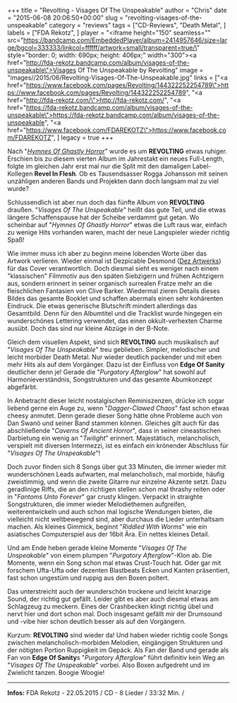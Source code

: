 +++
title = "Revolting - Visages Of The Unspeakable"
author = "Chris"
date = "2015-06-08 20:06:50+00:00"
slug = "revolting-visages-of-the-unspeakable"
category = "reviews"
tags = ["CD-Reviews", "Death Metal", ]
labels = ["FDA Rekotz", ]
player = "<iframe height=\"150\" seamless=\"\" src=\"https://bandcamp.com/EmbeddedPlayer/album=2414957646/size=large/bgcol=333333/linkcol=ffffff/artwork=small/transparent=true/\" style=\"border: 0; width: 690px; height: 406px;\" width=\"300\"><a href=\"http://fda-rekotz.bandcamp.com/album/visages-of-the-unspeakable\">Visages Of The Unspeakable by Revolting</a></iframe>"
image = "images//2015/06/Revolting-Visages-Of-The-Unspeakable.jpg"
links = ["<a href=\"https://www.facebook.com/pages/Revolting/144322252254789\">https://www.facebook.com/pages/Revolting/144322252254789</a>", "<a href=\"http://fda-rekotz.com/\">http://fda-rekotz.com/</a>", "<a href=\"https://fda-rekotz.bandcamp.com/album/visages-of-the-unspeakable\">https://fda-rekotz.bandcamp.com/album/visages-of-the-unspeakable</a>", "<a href=\"https://www.facebook.com/FDAREKOTZ\">https://www.facebook.com/FDAREKOTZ</a>", ]
legacy = true
+++

Nach "_<a href="http://necroslaughter.de/2012/09/revolting-hymnes-of-ghastly-horror/">Hymnes Of Ghastly Horror</a>_" wurde es um **REVOLTING** etwas ruhiger. Erschien bis zu diesem vierten Album im Jahrestakt ein neues Full-Length, folgte im gleichen Jahr erst mal nur die Split mit den damaligen Label-Kollegen **Revel In Flesh**. Ob es Tausendsasser Rogga Johansson mit seinen unzähligen anderen Bands und Projekten dann doch langsam mal zu viel wurde?

Schlussendlich ist aber nun doch das fünfte Album von **REVOLTING** draußen. "_Visages Of The Unspeakable_" heißt das gute Teil, und die etwas längere Schaffenspause hat der Scheibe verdammt gut getan. Wo scheinbar auf "_Hymnes Of Ghastly Horror_" etwas die Luft raus war, einfach zu wenige Hits vorhanden waren, macht der neue Langspieler wieder richtig Spaß!

Wie immer muss ich aber zu beginn meine lobenden Worte über das Artwork verlieren. Wieder einmal ist Dezpicable Desmond (<a href="https://www.facebook.com/pages/Dez-Artwerks/119666791429581">Dez Artwerks</a>) für das Cover verantwortlich. Doch diesmal sieht es weniger nach einem "klassischen" Filmmotiv aus den späten Siebzigern und frühen Achtzigern aus, sondern erinnert in seiner organisch surrealen Fratze mehr an die fleischlichen Fantasien von Clive Barker. Wiedermal zieren Details dieses Bildes das gesamte Booklet und schaffen abermals einen sehr kohärenten Eindruck. Die etwas generische Blutschrift mindert allerdings das Gesamtbild. Denn für den Albumtitel und die Tracklist wurde hingegen ein wunderschönes Lettering verwendet, das einen okkult-verhexten Charme ausübt. Doch das sind nur kleine Abzüge in der B-Note.

Gleich dem visuellen Aspekt, sind sich **REVOLTING** auch musikalisch auf "_Visages Of The Unspeakable_" treu geblieben. Simpler, melodischer und leicht morbider Death Metal. Nur wieder deutlich packender und mit eben mehr Hits als auf dem Vorgänger. Dazu ist der Einfluss von **Edge Of Sanity** deutlicher denn je! Gerade die "_Purgatory Afterglow_" hat sowohl auf Harmonieverständnis, Songstrukturen und das gesamte Abumkonzept abgefärbt.

In Anbetracht dieser leicht nostalgischen Reminiszenzen, drücke ich sogar liebend gerne ein Auge zu, wenn "_Dagger-Clawed Chaos_" fast schon etwas cheesy anmutet. Denn gerade dieser Song hätte ohne Probleme auch von Dan Swanö und seiner Band stammen können.
Gleiches gilt auch für das abschließende "_Caverns Of Ancient Horror_", dass in seiner cineastischen Darbietung ein wenig an "_Twilight_" erinnert. Majestätisch, melancholisch, verspielt mit diversen Intermezzi, ist es einfach ein krönender Abschluss für "_Visages Of The Unspeakable_"!

Doch zuvor finden sich 8 Songs über gut 33 Minuten, die immer wieder mit wunderschönen Leads aufwarten, mal melancholisch, mal morbide, häufig zweistimmig, und wenn die zweite Gitarre nur einzelne Akzente setzt. Dazu geradlinige Riffs, die an den richtigen stellen schon mal thrashy reiten oder in "_Fantoms Unto Forever_" gar crusty klingen. Verpackt in straighte Songstrukturen, die immer wieder Melodiethemen aufgreifen, weiterentwickeln und auch schon mal logische Wendungen bieten, die vielleicht nicht weltbewegend sind, aber durchaus die Lieder unterhaltsam machen.
Als kleines Gimmick, beginnt "_Riddled With Worms_" wie ein asiatisches Computerspiel aus der 16bit Ära. Ein nettes kleines Detail.

Und am Ende heben gerade kleine Momente "_Visages Of The Unspeakable_" von einem plumpen "_Purgatory Afterglow_"-Klon ab. Die Momente, wenn ein Song schon mal etwas Crust-Touch hat. Oder gar mit forschem Ufta-Ufta oder dezenten Blastbeats Ecken und Kanten präsentiert, fast schon ungestüm und ruppig aus den Boxen poltert.

Das unterstreicht auch der wunderschön trockene und leicht knarzige Sound, der richtig gut gefällt. Leider gibt es aber auch diesmal etwas am Schlagzeug zu meckern. Eines der Crashbecken klingt richtig übel und nervt hier und dort schon mal. Doch insgesamt gefällt mir der Drumsound und -vibe hier schon deutlich besser als auf den Vorgängern.

Kurzum: **REVOLTING** sind wieder da! Und haben wieder richtig coole Songs zwischen melancholisch-morbiden Melodien, eingängigen Strukturen und der nötigten Portion Ruppigkeit im Gepäck. Als Fan der Band und gerade als Fan von **Edge Of Sanity**s "_Purgatory Afterglow_" führt definitiv kein Weg an "_Visages Of The Unspeakable_" vorbei. Also Boxen aufgedreht und im Zwielicht tanzen. Boogie Woogie!





---
**Infos:**
FDA Rekotz - 22.05.2015 / 
CD - 8 Lieder / 33:32 Min. / 
